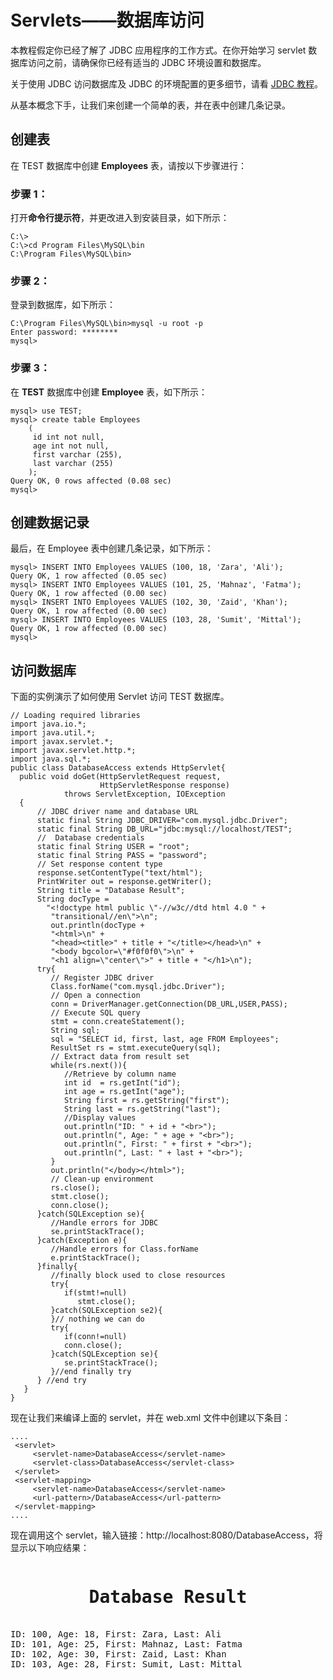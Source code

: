 # Servlets——数据库访问

本教程假定你已经了解了 JDBC 应用程序的工作方式。在你开始学习 servlet 数据库访问之前，请确保你已经有适当的 JDBC 环境设置和数据库。

关于使用 JDBC 访问数据库及 JDBC 的环境配置的更多细节，请看 [JDBC 教程]( http://www.tutorialspoint.com/jdbc/index.htm)。

从基本概念下手，让我们来创建一个简单的表，并在表中创建几条记录。

## 创建表

在 TEST 数据库中创建 **Employees** 表，请按以下步骤进行：

### 步骤 1：

打开**命令行提示符**，并更改进入到安装目录，如下所示：

``` 
C:\>
C:\>cd Program Files\MySQL\bin
C:\Program Files\MySQL\bin>
```

### 步骤 2：

登录到数据库，如下所示：

``` 
C:\Program Files\MySQL\bin>mysql -u root -p
Enter password: ********
mysql>
```

### 步骤 3：

在 **TEST** 数据库中创建 **Employee** 表，如下所示：

``` 
mysql> use TEST;
mysql> create table Employees
    (
     id int not null,
     age int not null,
     first varchar (255),
     last varchar (255)
    );
Query OK, 0 rows affected (0.08 sec)
mysql>
```

## 创建数据记录

最后，在 Employee 表中创建几条记录，如下所示：

``` 
mysql> INSERT INTO Employees VALUES (100, 18, 'Zara', 'Ali');
Query OK, 1 row affected (0.05 sec)
mysql> INSERT INTO Employees VALUES (101, 25, 'Mahnaz', 'Fatma');
Query OK, 1 row affected (0.00 sec) 
mysql> INSERT INTO Employees VALUES (102, 30, 'Zaid', 'Khan');
Query OK, 1 row affected (0.00 sec) 
mysql> INSERT INTO Employees VALUES (103, 28, 'Sumit', 'Mittal');
Query OK, 1 row affected (0.00 sec)
mysql>
```

## 访问数据库

下面的实例演示了如何使用 Servlet 访问 TEST 数据库。

``` 
// Loading required libraries
import java.io.*;
import java.util.*;
import javax.servlet.*;
import javax.servlet.http.*;
import java.sql.*;
public class DatabaseAccess extends HttpServlet{   
  public void doGet(HttpServletRequest request,
                    HttpServletResponse response)
            throws ServletException, IOException
  {
      // JDBC driver name and database URL
      static final String JDBC_DRIVER="com.mysql.jdbc.Driver";  
      static final String DB_URL="jdbc:mysql://localhost/TEST";
      //  Database credentials
      static final String USER = "root";
      static final String PASS = "password";
      // Set response content type
      response.setContentType("text/html");
      PrintWriter out = response.getWriter();
      String title = "Database Result";
      String docType =
        "<!doctype html public \"-//w3c//dtd html 4.0 " +
         "transitional//en\">\n";
         out.println(docType +
         "<html>\n" +
         "<head><title>" + title + "</title></head>\n" +
         "<body bgcolor=\"#f0f0f0\">\n" +
         "<h1 align=\"center\">" + title + "</h1>\n");
      try{
         // Register JDBC driver
         Class.forName("com.mysql.jdbc.Driver");
         // Open a connection
         conn = DriverManager.getConnection(DB_URL,USER,PASS);
         // Execute SQL query
         stmt = conn.createStatement();
         String sql;
         sql = "SELECT id, first, last, age FROM Employees";
         ResultSet rs = stmt.executeQuery(sql);
         // Extract data from result set
         while(rs.next()){
            //Retrieve by column name
            int id  = rs.getInt("id");
            int age = rs.getInt("age");
            String first = rs.getString("first");
            String last = rs.getString("last");
            //Display values
            out.println("ID: " + id + "<br>");
            out.println(", Age: " + age + "<br>");
            out.println(", First: " + first + "<br>");
            out.println(", Last: " + last + "<br>");
         }
         out.println("</body></html>");
         // Clean-up environment
         rs.close();
         stmt.close();
         conn.close();
      }catch(SQLException se){
         //Handle errors for JDBC
         se.printStackTrace();
      }catch(Exception e){
         //Handle errors for Class.forName
         e.printStackTrace();
      }finally{
         //finally block used to close resources
         try{
            if(stmt!=null)
               stmt.close();
         }catch(SQLException se2){
         }// nothing we can do
         try{
            if(conn!=null)
            conn.close();
         }catch(SQLException se){
            se.printStackTrace();
         }//end finally try
      } //end try
   }
} 
```

现在让我们来编译上面的 servlet，并在 web.xml 文件中创建以下条目：

``` 
....
 <servlet>
     <servlet-name>DatabaseAccess</servlet-name>
     <servlet-class>DatabaseAccess</servlet-class>
 </servlet>
 <servlet-mapping>
     <servlet-name>DatabaseAccess</servlet-name>
     <url-pattern>/DatabaseAccess</url-pattern>
 </servlet-mapping>
....
```

现在调用这个 servlet，输入链接：http://localhost:8080/DatabaseAccess，将显示以下响应结果：

<pre class="result notranslate">
<h1 align="center">Database Result</h1>
ID: 100, Age: 18, First: Zara, Last: Ali
ID: 101, Age: 25, First: Mahnaz, Last: Fatma
ID: 102, Age: 30, First: Zaid, Last: Khan
ID: 103, Age: 28, First: Sumit, Last: Mittal
</pre>




